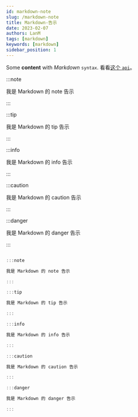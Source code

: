 ```yaml
---
id: markdown-note
slug: /markdown-note
title: Markdown-告示
date: 2023-02-07
authors: LanM
tags: [markdown]
keywords: [markdown]
sidebar_position: 1
---
```


Some **content** with _Markdown_ `syntax`. 看看[这个 `api`](#)。

:::note

我是 Markdown 的 note 告示

:::

:::tip

我是 Markdown 的 tip 告示

:::

:::info

我是 Markdown 的 info 告示

:::

:::caution

我是 Markdown 的 caution 告示

:::

:::danger

我是 Markdown 的 danger 告示

:::

```jsx

:::note

我是 Markdown 的 note 告示

:::

:::tip

我是 Markdown 的 tip 告示

:::

:::info

我是 Markdown 的 info 告示

:::

:::caution

我是 Markdown 的 caution 告示

:::

:::danger

我是 Markdown 的 danger 告示

:::
```
